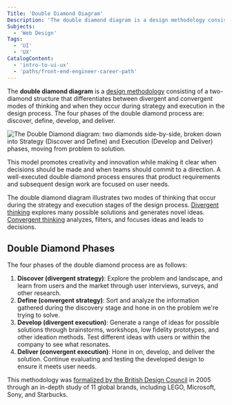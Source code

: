 ```yaml
---
Title: 'Double Diamond Diagram'
Description: 'The double diamond diagram is a design methodology consisting of a two-diamond structure that differentiates between divergent and convergent modes of thinking and when they occur during strategy and execution in the design process.'
Subjects:
  - 'Web Design'
Tags:
  - 'UI'
  - 'UX'
CatalogContent:
  - 'intro-to-ui-ux'
  - 'paths/front-end-engineer-career-path'
---
```


The **double diamond diagram** is a [design methodology](https://www.codecademy.com/resources/docs/uiux/design-methodologies) consisting of a two-diamond structure that differentiates between divergent and convergent modes of thinking and when they occur during strategy and execution in the design process. The four phases of the double diamond process are: discover, define, develop, and deliver.

![The Double Diamond diagram: two diamonds side-by-side, broken down into Strategy (Discover and Define) and Execution (Develop and Deliver) phases, moving from problem to solution.](https://static-assets.codecademy.com/Courses/intro-to-ui-and-ux/key-methodologies/double-diamond.png)

This model promotes creativity and innovation while making it clear when decisions should be made and when teams should commit to a direction. A well-executed double diamond process ensures that product requirements and subsequent design work are focused on user needs.

The double diamond diagram illustrates two modes of thinking that occur during the strategy and execution stages of the design process. [Divergent thinking](https://www.codecademy.com/resources/docs/uiux/divergent-thinking) explores many possible solutions and generates novel ideas. [Convergent thinking](https://www.codecademy.com/resources/docs/uiux/convergent-thinking) analyzes, filters, and focuses ideas and leads to decisions.

## Double Diamond Phases

The four phases of the double diamond process are as follows:

1. **Discover (divergent strategy)**: Explore the problem and landscape, and learn from users and the market through user interviews, surveys, and other research.
2. **Define (convergent strategy)**: Sort and analyze the information gathered during the discovery stage and hone in on the problem we're trying to solve.
3. **Develop (divergent execution)**: Generate a range of ideas for possible solutions through brainstorms, workshops, low fidelity prototypes, and other ideation methods. Test different ideas with users or within the company to see what resonates.
4. **Deliver (convergent execution)**: Hone in on, develop, and deliver the solution. Continue evaluating and testing the developed design to ensure it meets user needs.

This methodology was [formalized by the British Design Council](<https://www.designcouncil.org.uk/sites/default/files/asset/document/ElevenLessons_Design_Council%20(2).pdf>) in 2005 through an in-depth study of 11 global brands, including LEGO, Microsoft, Sony, and Starbucks.
